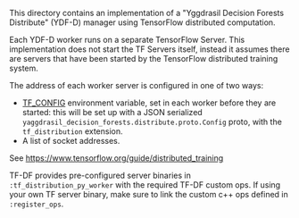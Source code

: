 This directory contains an implementation of a "Yggdrasil Decision Forests
Distribute" (YDF-D) manager using TensorFlow distributed computation.

Each YDF-D worker runs on a separate TensorFlow Server. This implementation does
not start the TF Servers itself, instead it assumes there are servers that have
been started by the TensorFlow distributed training system.

The address of each worker server is configured in one of two ways:

-   [TF_CONFIG](https://www.tensorflow.org/guide/distributed_training#setting_up_the_tf_config_environment_variable)
    environment variable, set in each worker before they are started: this will
    be set up with a JSON serialized
    `yaggdrasil_decision_forests.distribute.proto.Config` proto, with the
    `tf_distribution` extension.
-   A list of socket addresses.

See https://www.tensorflow.org/guide/distributed_training

TF-DF provides pre-configured server binaries in `:tf_distribution_py_worker`
with the required TF-DF custom ops. If using your own TF server binary, make
sure to link the custom c++ ops defined in `:register_ops`.
